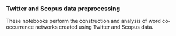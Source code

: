 ### Twitter and Scopus data preprocessing

These notebooks perform the construction and analysis of word co-occurrence networks created using Twitter and Scopus data.
